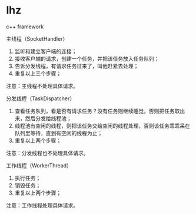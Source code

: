 # lhz
c++ framework

主线程（SocketHandler）
1. 监听和建立客户端的连接；
2. 接收客户端的请求，创建一个任务，并把该任务放入任务队列；
3. 告诉分发线程，有请求任务过来了，叫他赶紧去处理；
4. 重复以上三个步骤；

注意：主线程不处理具体请求。

分发线程（TaskDispatcher）
1. 查看任务队列，看是否有请求任务？没有任务则继续睡觉，否则把任务取出来，然后分发给线程池；
2. 线程池有空闲的线程，则把该任务交给空闲的线程处理，否则该任务乖乖呆在队列里等待，直到有空闲的线程为止；
3. 重复以上两个步骤；

注意：分发线程也不处理具体请求。

工作线程（WorkerThread）
1. 执行任务；
2. 销毁任务；
3. 重复以上两个步骤；

注意：工作线程处理具体请求。
